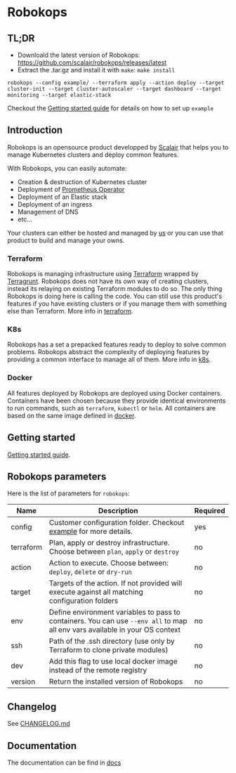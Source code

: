 # Robokops
## TL;DR
* Downloald the latest version of Robokops: https://github.com/scalair/robokops/releases/latest
* Extract the .tar.gz and install it with `make`: `make install`
```
robokops --config example/ --terraform apply --action deploy --target cluster-init --target cluster-autoscaler --target dashboard --target monitoring --target elastic-stack
```
Checkout the [Getting started guide](docs/GETTING_STARTED.md) for details on how to set up `example`

## Introduction
Robokops is an opensource product developped by [Scalair](https://www.scalair.fr/) that helps you to manage Kubernetes clusters and deploy common features.

With Robokops, you can easily automate:
* Creation & destruction of Kubernetes cluster
* Deployment of [Prometheus Operator](https://github.com/coreos/kube-prometheus)
* Deployment of an Elastic stack
* Deployment of an ingress
* Management of DNS
* etc...

Your clusters can either be hosted and managed by [us](https://www.scalair.fr/) or you can use that product to build and manage your owns.

### Terraform
Robokops is managing infrastructure using [Terraform](https://www.terraform.io/) wrapped by [Terragrunt](https://github.com/gruntwork-io/terragrunt). Robokops does not have its own way of creating clusters, instead its relaying on existing Terraform modules to do so. The only thing Robokops is doing here is calling the code.
You can still use this product's features if you have existing clusters or if you manage them with something else than Terraform.
More info in [terraform](/terraform).

### K8s
Robokops has a set a prepacked features ready to deploy to solve common problems. Robokops abstract the complexity of deploying features by providing a common interface to manage all of them.
More info in [k8s](/k8s).

### Docker
All features deployed by Robokops are deployed using Docker containers. Containers have been chosen because they provide identical environments to run commands, such as `terraform`, `kubectl` or `helm`. All containers are based on the same image defined in [docker](/docker).

## Getting started
[Getting started guide](docs/GETTING_STARTED.md).

## Robokops parameters
Here is the list of parameters for `robokops`:

| Name        | Description                                                                                                                  | Required |
|-------------|------------------------------------------------------------------------------------------------------------------------------|----------|
| config      | Customer configuration folder. Checkout [example](/example) for more details.                                                | yes      |
| terraform   | Plan, apply or destroy infrastructure. Choose between `plan`, `apply` or `destroy`                                           | no       |
| action      | Action to execute. Choose between: `deploy`, `delete` or `dry-run`                                                           | no       |
| target      | Targets of the action. If not provided will execute against all matching configuration folders                               | no       |
| env         | Define environment variables to pass to containers. You can use `--env all` to map all env vars available in your OS context | no       |
| ssh         | Path of the .ssh directory (use only by Terraform to clone private modules)                                                  | no       |
| dev         | Add this flag to use local docker image instead of the remote registry                                                       | no       |
| version     | Return the installed version of Robokops                                                                                     | no       |

## Changelog
See [CHANGELOG.md](CHANGELOG.md)

## Documentation
The documentation can be find in [docs](/docs)